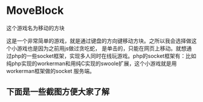 # MoveBlock
这个游戏名为移动的方块

这是一个非常简单的游戏，就是通过键盘的方向键移动方块。之所以我会选择做这个小游戏也是因为之前用js做过贪吃蛇，
是单击的，只能在网页上移动。就想通过php的一些socket框架，实现多人同时在线玩游戏。php的socket框架有：比如纯php实现的workerman和用纯C实现的swoole扩展，这个小游戏就是用workerman框架做的socket
服务端。
## 下面是一些截图方便大家了解

